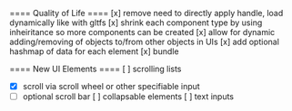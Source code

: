 ==== Quality of Life ====
[x] remove need to directly apply handle, load dynamically like with gltfs
[x] shrink each component type by using inheiritance so more components can be created
[x] allow for dynamic adding/removing of objects to/from other objects in UIs
[x] add optional hashmap of data for each element
[x] bundle

==== New UI Elements ====
[ ] scrolling lists
- [x] scroll via scroll wheel or other specifiable input
- [ ] optional scroll bar
[ ] collapsable elements
[ ] text inputs